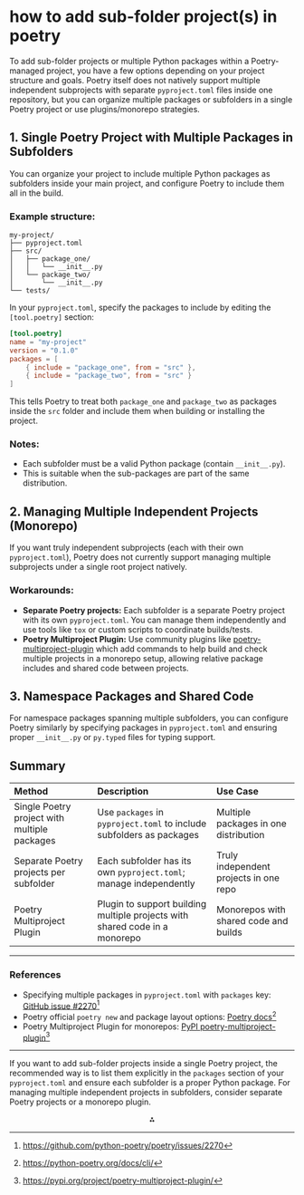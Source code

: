 

# how to add sub-folder project(s) in poetry

To add sub-folder projects or multiple Python packages within a Poetry-managed project, you have a few options depending on your project structure and goals. Poetry itself does not natively support multiple independent subprojects with separate `pyproject.toml` files inside one repository, but you can organize multiple packages or subfolders in a single Poetry project or use plugins/monorepo strategies.

## 1. Single Poetry Project with Multiple Packages in Subfolders

You can organize your project to include multiple Python packages as subfolders inside your main project, and configure Poetry to include them all in the build.

### Example structure:

```
my-project/
├── pyproject.toml
├── src/
│   ├── package_one/
│   │   └── __init__.py
│   └── package_two/
│       └── __init__.py
└── tests/
```

In your `pyproject.toml`, specify the packages to include by editing the `[tool.poetry]` section:

```toml
[tool.poetry]
name = "my-project"
version = "0.1.0"
packages = [
    { include = "package_one", from = "src" },
    { include = "package_two", from = "src" }
]
```

This tells Poetry to treat both `package_one` and `package_two` as packages inside the `src` folder and include them when building or installing the project.

### Notes:

- Each subfolder must be a valid Python package (contain `__init__.py`).
- This is suitable when the sub-packages are part of the same distribution.


## 2. Managing Multiple Independent Projects (Monorepo)

If you want truly independent subprojects (each with their own `pyproject.toml`), Poetry does not currently support managing multiple subprojects under a single root project natively.

### Workarounds:

- **Separate Poetry projects:** Each subfolder is a separate Poetry project with its own `pyproject.toml`. You can manage them independently and use tools like `tox` or custom scripts to coordinate builds/tests.
- **Poetry Multiproject Plugin:** Use community plugins like [poetry-multiproject-plugin](https://pypi.org/project/poetry-multiproject-plugin/) which add commands to help build and check multiple projects in a monorepo setup, allowing relative package includes and shared code between projects.


## 3. Namespace Packages and Shared Code

For namespace packages spanning multiple subfolders, you can configure Poetry similarly by specifying packages in `pyproject.toml` and ensuring proper `__init__.py` or `py.typed` files for typing support.

## Summary

| Method | Description | Use Case |
| :-- | :-- | :-- |
| Single Poetry project with multiple packages | Use `packages` in `pyproject.toml` to include subfolders as packages | Multiple packages in one distribution |
| Separate Poetry projects per subfolder | Each subfolder has its own `pyproject.toml`; manage independently | Truly independent projects in one repo |
| Poetry Multiproject Plugin | Plugin to support building multiple projects with shared code in a monorepo | Monorepos with shared code and builds |


---

### References

- Specifying multiple packages in `pyproject.toml` with `packages` key: [GitHub issue \#2270](https://github.com/python-poetry/poetry/issues/2270)[^2]
- Poetry official `poetry new` and package layout options: [Poetry docs](https://python-poetry.org/docs/cli/#new)[^3]
- Poetry Multiproject Plugin for monorepos: [PyPI poetry-multiproject-plugin](https://pypi.org/project/poetry-multiproject-plugin/)[^6]

---

If you want to add sub-folder projects inside a single Poetry project, the recommended way is to list them explicitly in the `packages` section of your `pyproject.toml` and ensure each subfolder is a proper Python package. For managing multiple independent projects in subfolders, consider separate Poetry projects or a monorepo plugin.

<div style="text-align: center">⁂</div>

[^1]: https://stackoverflow.com/questions/78263343/poetry-package-a-subfolder-as-a-package

[^2]: https://github.com/python-poetry/poetry/issues/2270

[^3]: https://python-poetry.org/docs/cli/

[^4]: https://github.com/python-poetry/poetry/issues/4412

[^5]: https://realpython.com/dependency-management-python-poetry/

[^6]: https://pypi.org/project/poetry-multiproject-plugin/

[^7]: https://www.youtube.com/watch?v=KVgG5QRypZI

[^8]: https://jude.hashnode.dev/simplify-your-python-projects-with-poetry

[^9]: https://python-poetry.org/docs/dependency-specification/

[^10]: https://python-poetry.org/docs/managing-dependencies/

[^11]: https://youtrack.jetbrains.com/issue/PY-57652/Support-poetry-based-environments-when-the-pyproject.toml-is-not-in-the-root-folder-e.g.-multiple-projects-in-single-repo

[^12]: https://stackoverflow.com/questions/73848440/poetry-install-multiple-projects-in-the-same-environment

[^13]: https://python-poetry.org/docs/basic-usage/

[^14]: https://github.com/python-poetry/poetry/issues/161

